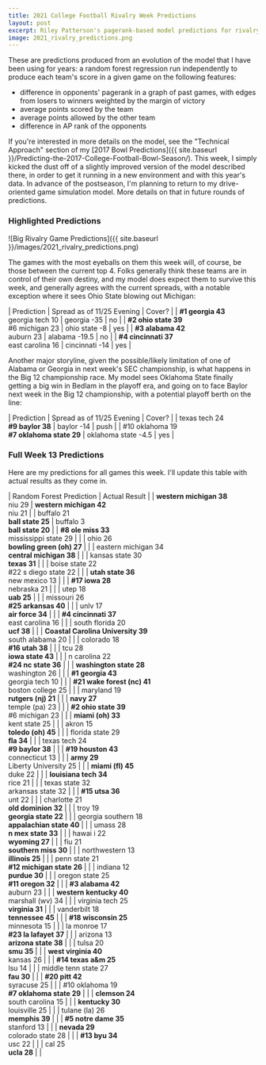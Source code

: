 ```yaml
---
title: 2021 College Football Rivalry Week Predictions
layout: post
excerpt: Riley Patterson's pagerank-based model predictions for rivalry week 2021.
image: 2021_rivalry_predictions.png
---
```


These are predictions produced from an evolution of the model that I have been using for years: a random forest regression run independently to produce each team's score in a given game on the following features:
* difference in opponents' pagerank in a graph of past games, with edges from losers to winners weighted by the margin of victory
* average points scored by the team
* average points allowed by the other team
* difference in AP rank of the opponents

If you're interested in more details on the model, see the "Technical Approach" section of my [2017 Bowl Predictions]({{ site.baseurl }}/Predicting-the-2017-College-Football-Bowl-Season/). This week, I simply kicked the dust off of a slightly improved version of the model described there, in order to get it running in a new environment and with this year's data. In advance of the postseason, I'm planning to return to my drive-oriented game simulation model. More details on that in future rounds of predictions.

### Highlighted Predictions

![Big Rivalry Game Predictions]({{ site.baseurl }}/images/2021_rivalry_predictions.png)

The games with the most eyeballs on them this week will, of course, be those between the current top 4. Folks generally think these teams are in control of their own destiny, and my model does expect them to survive this week, and generally agrees with the current spreads, with a notable exception where it sees Ohio State blowing out Michigan:

| Prediction | Spread as of 11/25 Evening | Cover? |
| **#1 georgia 43**<br>georgia tech 10 | georgia -35 | no |
| **#2 ohio state 39**<br>#6 michigan 23 | ohio state -8 | yes |
| **#3 alabama 42**<br>auburn 23 | alabama -19.5 | no |
| **#4 cincinnati 37**<br>east carolina 16 | cincinnati -14 | yes |

Another major storyline, given the possible/likely limitation of one of Alabama or Georgia in next week's SEC championship, is what happens in the Big 12 championship race. My model sees Oklahoma State finally getting a big win in Bedlam in the playoff era, and going on to face Baylor next week in the Big 12 championship, with a potential playoff berth on the line:

| Prediction | Spread as of 11/25 Evening | Cover? |
| texas tech 24<br>**#9 baylor 38** | baylor -14 | push |
| #10 oklahoma 19<br>**#7 oklahoma state 29** | oklahoma state -4.5 | yes |

### Full Week 13 Predictions

Here are my predictions for all games this week. I'll update this table with actual results as they come in.

| Random Forest Prediction | Actual Result |
| **western michigan 38**<br>niu 29 | **western michigan 42**<br>niu 21 |
| buffalo 21<br>**ball state 25** | buffalo 3<br>**ball state 20** |
| **#8 ole miss 33**<br>mississippi state 29 |  |
| ohio 26<br>**bowling green (oh) 27** |  |
| eastern michigan 34<br>**central michigan 38** |  |
| kansas state 30<br>**texas 31** |  |
| boise state 22<br>#22 s diego state 22 |  |
| **utah state 36**<br>new mexico 13 |  |
| **#17 iowa 28**<br>nebraska 21 |  |
| utep 18<br>**uab 25** |  |
| missouri 26<br>**#25 arkansas 40** |  |
| unlv 17<br>**air force 34** |  |
| **#4 cincinnati 37**<br>east carolina 16 |  |
| south florida 20<br>**ucf 38** |  |
| **Coastal Carolina University 39**<br>south alabama 20 |  |
| colorado 18<br>**#16 utah 38** |  |
| tcu 28<br>**iowa state 43** |  |
| n carolina 22<br>**#24 nc state 36** |  |
| **washington state 28**<br>washington 26 |  |
| **#1 georgia 43**<br>georgia tech 10 |  |
| **#21 wake forest (nc) 41**<br>boston college 25 |  |
| maryland 19<br>**rutgers (nj) 21** |  |
| **navy 27**<br>temple (pa) 23 |  |
| **#2 ohio state 39**<br>#6 michigan 23 |  |
| **miami (oh) 33**<br>kent state 25 |  |
| akron 15<br>**toledo (oh) 45** |  |
| florida state 29<br>**fla 34** |  |
| texas tech 24<br>**#9 baylor 38** |  |
| **#19 houston 43**<br>connecticut 13 |  |
| **army 29**<br>Liberty University 25 |  |
| **miami (fl) 45**<br>duke 22 |  |
| **louisiana tech 34**<br>rice 21 |  |
| texas state 32<br>arkansas state 32 |  |
| **#15 utsa 36**<br>unt 22 |  |
| charlotte 21<br>**old dominion 32** |  |
| troy 19<br>**georgia state 22** |  |
| georgia southern 18<br>**appalachian state 40** |  |
| umass 28<br>**n mex state 33** |  |
| hawai i 22<br>**wyoming 27** |  |
| fiu 21<br>**southern miss 30** |  |
| northwestern 13<br>**illinois 25** |  |
| penn state 21<br>**#12 michigan state 26** |  |
| indiana 12<br>**purdue 30** |  |
| oregon state 25<br>**#11 oregon 32** |  |
| **#3 alabama 42**<br>auburn 23 |  |
| **western kentucky 40**<br>marshall (wv) 34 |  |
| virginia tech 25<br>**virginia 31** |  |
| vanderbilt 18<br>**tennessee 45** |  |
| **#18 wisconsin 25**<br>minnesota 15 |  |
| la monroe 17<br>**#23 la lafayet 37** |  |
| arizona 13<br>**arizona state 38** |  |
| tulsa 20<br>**smu 35** |  |
| **west virginia 40**<br>kansas 26 |  |
| **#14 texas a&m 25**<br>lsu 14 |  |
| middle tenn state 27<br>**fau 30** |  |
| **#20 pitt 42**<br>syracuse 25 |  |
| #10 oklahoma 19<br>**#7 oklahoma state 29** |  |
| **clemson 24**<br>south carolina 15 |  |
| **kentucky 30**<br>louisville 25 |  |
| tulane (la) 26<br>**memphis 39** |  |
| **#5 notre dame 35**<br>stanford 13 |  |
| **nevada 29**<br>colorado state 28 |  |
| **#13 byu 34**<br>usc 22 |  |
| cal 25<br>**ucla 28** |  |
